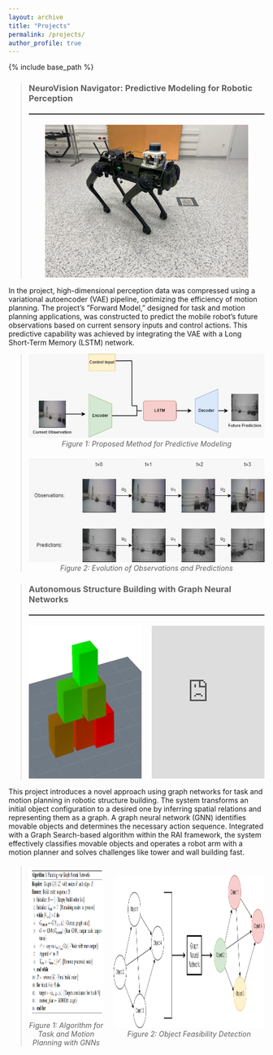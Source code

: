 ```yaml
---
layout: archive
title: "Projects"
permalink: /projects/
author_profile: true
---
```


{% include base_path %}


> ### NeuroVision Navigator: Predictive Modeling for Robotic Perception
> <hr style="border: none; height: 2px; background-color: #333; margin: 20px 0;">
> <p align="center">
>   <img src="https://raw.githubusercontent.com/yuceelege/yuceelege.github.io/master/images/project1.png" alt="Robot Image" width="400" />
> </p>
In the project, high-dimensional perception data was compressed using a variational autoencoder (VAE) pipeline, optimizing the efficiency of motion planning. The project’s ”Forward Model,” designed for task and motion planning applications, was constructed to predict the mobile robot’s future observations based on current sensory inputs and control actions. This predictive capability was achieved by integrating the VAE with a Long Short-Term Memory (LSTM) network.
> <p align="center">
>   <img width="600" alt="Scheme 1" src="https://raw.githubusercontent.com/yuceelege/yuceelege.github.io/master/images/project1-image2.png">
>   <br>
>   <em>Figure 1: Proposed Method for Predictive Modeling</em>
> </p>
> <p align="center" style="margin-top: 20px;">
>   <img width="600" alt="Scheme 2" src="https://raw.githubusercontent.com/yuceelege/yuceelege.github.io/master/images/project1-image1.png">
>   <br>
>   <em>Figure 2: Evolution of Observations and Predictions</em>
> </p>

> ### Autonomous Structure Building with Graph Neural Networks
> <hr style="border: none; height: 2px; background-color: #333; margin: 20px 0;">
> <div style="display: flex; justify-content: center; align-items: center; gap: 20px;">
>   <div style="text-align: center; flex: 1;">
>     <img src="https://github.com/yuceelege/yuceelege.github.io/blob/master/images/project2-pyramid.png?raw=true" alt="Robot Image" style="height: 300px; width: 100%;" />
>   </div>
>   <div style="text-align: center; flex: 1;">
>     <iframe style="height: 300px; width: 100%;" src="https://www.youtube.com/embed/E598yBOvGWA?autoplay=1&loop=1&playlist=E598yBOvGWA" frameborder="0" allow="autoplay; encrypted-media" allowfullscreen></iframe>
>   </div>
> </div>
This project introduces a novel approach using graph networks for task and motion planning in robotic structure
building. The system transforms an initial object configuration to a desired one by inferring spatial relations and
representing them as a graph. A graph neural network (GNN) identifies movable objects and determines the
necessary action sequence. Integrated with a Graph Search-based algorithm within the RAI framework, the system
effectively classifies movable objects and operates a robot arm with a motion planner and solves challenges like
tower and wall building fast.
> <div style="display: flex; justify-content: center; align-items: center; gap: 20px; margin-top: 20px;">
>   <div style="text-align: center;">
>     <img height="300" alt="Scheme 1" src="https://github.com/yuceelege/yuceelege.github.io/blob/master/images/project2-algo.png?raw=true">
>     <br>
>     <em>Figure 1: Algorithm for Task and Motion Planning with GNNs</em>
>   </div>
>   <div style="text-align: center;">
>     <img height="300" alt="Scheme 2" src="https://github.com/yuceelege/yuceelege.github.io/blob/master/images/project2-flow.png?raw=true">
>     <br>
>     <em>Figure 2: Object Feasibility Detection</em>
>   </div>
> </div>